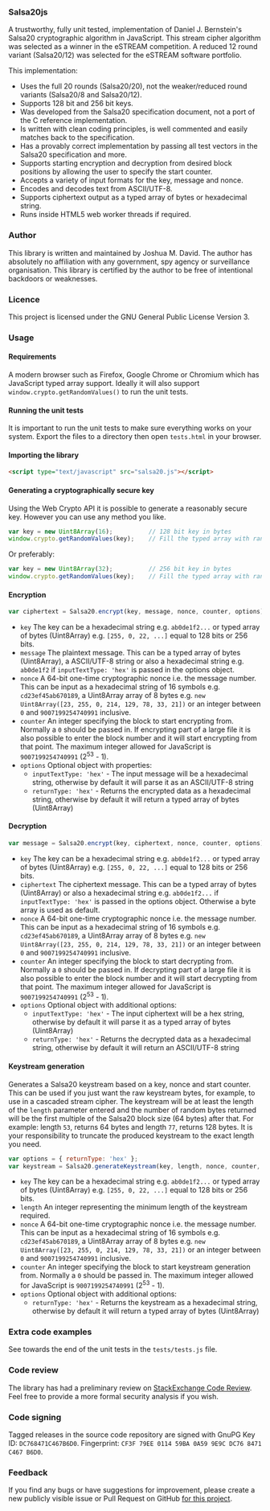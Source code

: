 ### Salsa20js

A trustworthy, fully unit tested, implementation of Daniel J. Bernstein's Salsa20 cryptographic algorithm in JavaScript. 
This stream cipher algorithm was selected as a winner in the eSTREAM competition. A reduced 12 round variant (Salsa20/12) 
was selected for the eSTREAM software portfolio.

This implementation:

* Uses the full 20 rounds (Salsa20/20), not the weaker/reduced round variants (Salsa20/8 and Salsa20/12).
* Supports 128 bit and 256 bit keys.
* Was developed from the Salsa20 specification document, not a port of the C reference implementation.
* Is written with clean coding principles, is well commented and easily matches back to the specification.
* Has a provably correct implementation by passing all test vectors in the Salsa20 specification and more.
* Supports starting encryption and decryption from desired block positions by allowing the user to specify the start counter.
* Accepts a variety of input formats for the key, message and nonce. 
* Encodes and decodes text from ASCII/UTF-8.
* Supports ciphertext output as a typed array of bytes or hexadecimal string.
* Runs inside HTML5 web worker threads if required.

### Author

This library is written and maintained by Joshua M. David. The author has absolutely no affiliation with any government, 
spy agency or surveillance organisation. This library is certified by the author to be free of intentional backdoors or weaknesses.

### Licence

This project is licensed under the GNU General Public License Version 3.

### Usage
#### Requirements

A modern browser such as Firefox, Google Chrome or Chromium which has JavaScript typed array support. Ideally it will 
also support `window.crypto.getRandomValues()` to run the unit tests.

#### Running the unit tests

It is important to run the unit tests to make sure everything works on your system. Export the files to a directory then open `tests.html` in your browser.

#### Importing the library

```HTML
<script type="text/javascript" src="salsa20.js"></script>
```

#### Generating a cryptographically secure key

Using the Web Crypto API it is possible to generate a reasonably secure key. However you can use any method you like.

```JavaScript
var key = new Uint8Array(16);          // 128 bit key in bytes
window.crypto.getRandomValues(key);    // Fill the typed array with random bytes from the Web Crypto API
```

Or preferably:

```JavaScript
var key = new Uint8Array(32);          // 256 bit key in bytes
window.crypto.getRandomValues(key);    // Fill the typed array with random bytes from the Web Crypto API
```

#### Encryption

```JavaScript
var ciphertext = Salsa20.encrypt(key, message, nonce, counter, options);
```

* `key` The key can be a hexadecimal string e.g. `ab0de1f2...` or typed array of bytes (Uint8Array) e.g. `[255, 0, 22, ...]` equal to 128 bits or 256 bits.
* `message` The plaintext message. This can be a typed array of bytes (Uint8Array), a ASCII/UTF-8 string or also a hexadecimal string e.g. `ab0de1f2` if `inputTextType: 'hex'` is passed in the options object.
* `nonce` A 64-bit one-time cryptographic nonce i.e. the message number. This can be input as a hexadecimal string of 16 symbols e.g. `cd23ef45ab670189`, a Uint8Array array of 8 bytes e.g. `new Uint8Array([23, 255, 0, 214, 129, 78, 33, 21])` or an integer between `0` and `9007199254740991` inclusive.
* `counter` An integer specifying the block to start encrypting from. Normally a `0` should be passed in. If encrypting part of a large file it is also possible to enter the block number and it will start encrypting from that point. The maximum integer allowed for JavaScript is `9007199254740991` (2<sup>53</sup> - 1).
* `options` Optional object with properties:
    * `inputTextType: 'hex'` - The input message will be a hexadecimal string, otherwise by default it will parse it as an ASCII/UTF-8 string
    * `returnType: 'hex'` - Returns the encrypted data as a hexadecimal string, otherwise by default it will return a typed array of bytes (Uint8Array)

#### Decryption

```JavaScript
var message = Salsa20.encrypt(key, ciphertext, nonce, counter, options);
```

* `key` The key can be a hexadecimal string e.g. `ab0de1f2...` or typed array of bytes (Uint8Array) e.g. `[255, 0, 22, ...]` equal to 128 bits or 256 bits.
* `ciphertext` The ciphertext message. This can be a typed array of bytes (Uint8Array) or also a hexadecimal string e.g. `ab0de1f2...` if `inputTextType: 'hex'` is passed in the options object. Otherwise a byte array is used as default.
* `nonce` A 64-bit one-time cryptographic nonce i.e. the message number. This can be input as a hexadecimal string of 16 symbols e.g. `cd23ef45ab670189`, a Uint8Array array of 8 bytes e.g. `new Uint8Array([23, 255, 0, 214, 129, 78, 33, 21])` or an integer between `0` and `9007199254740991` inclusive.
* `counter` An integer specifying the block to start decrypting from. Normally a `0` should be passed in. If decrypting part of a large file it is also possible to enter the block number and it will start decrypting from that point. The maximum integer allowed for JavaScript is `9007199254740991` (2<sup>53</sup> - 1).
* `options` Optional object with additional options:
	* `inputTextType: 'hex'` - The input ciphertext will be a hex string, otherwise by default it will parse it as a typed array of bytes (Uint8Array)
    * `returnType: 'hex'` - Returns the decrypted data as a hexadecimal string, otherwise by default it will return an ASCII/UTF-8 string

#### Keystream generation

Generates a Salsa20 keystream based on a key, nonce and start counter. This can be used if you just want the raw keystream bytes, for example, to use in a cascaded stream cipher. The keystream will be at least the length of the `length` parameter entered and the number of random bytes returned will be the first multiple of the Salsa20 block size (64 bytes) after that. For example: length `53`, returns 64 bytes and length `77`, returns 128 bytes. It is your responsibility to truncate the produced keystream to the exact length you need.

```JavaScript
var options = { returnType: 'hex' };
var keystream = Salsa20.generateKeystream(key, length, nonce, counter, options);
```

* `key` The key can be a hexadecimal string e.g. `ab0de1f2...` or typed array of bytes (Uint8Array) e.g. `[255, 0, 22, ...]` equal to 128 bits or 256 bits.
* `length` An integer representing the minimum length of the keystream required.
* `nonce` A 64-bit one-time cryptographic nonce i.e. the message number. This can be input as a hexadecimal string of 16 symbols e.g. `cd23ef45ab670189`, a Uint8Array array of 8 bytes e.g. `new Uint8Array([23, 255, 0, 214, 129, 78, 33, 21])` or an integer between `0` and `9007199254740991` inclusive.
* `counter` An integer specifying the block to start keystream generation from. Normally a `0` should be passed in. The maximum integer allowed for JavaScript is `9007199254740991` (2<sup>53</sup> - 1).
* `options` Optional object with additional options:
    * `returnType: 'hex'` - Returns the keystream as a hexadecimal string, otherwise by default it will return a typed array of bytes (Uint8Array)

### Extra code examples

See towards the end of the unit tests in the `tests/tests.js` file.

### Code review

The library has had a preliminary review on [StackExchange Code Review](https://codereview.stackexchange.com/q/80017). Feel free to provide a more formal security analysis if you wish.

### Code signing

Tagged releases in the source code repository are signed with GnuPG Key ID: `DC768471C467B6D0`. Fingerprint: `CF3F 79EE 0114 59BA 0A59 9E9C DC76 8471 C467 B6D0`.

### Feedback 

If you find any bugs or have suggestions for improvement, please create a new publicly visible issue or Pull Request on GitHub [for this project](https://github.com/salsa20js/salsa20js/issues).